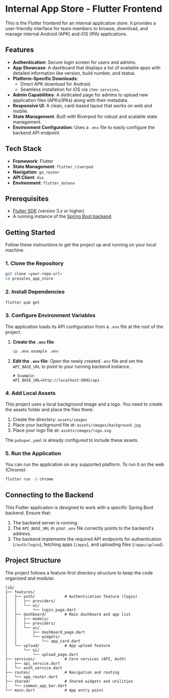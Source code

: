 # Internal App Store - Flutter Frontend

This is the Flutter frontend for an internal application store. It provides a user-friendly interface for team members to browse, download, and manage internal Android (APK) and iOS (IPA) applications.

## Features

*   **Authentication**: Secure login screen for users and admins.
*   **App Showcase**: A dashboard that displays a list of available apps with detailed information like version, build number, and status.
*   **Platform-Specific Downloads**:
    *   Direct APK download for Android.
    *   Seamless installation for iOS via `itms-services`.
*   **Admin Capabilities**: A dedicated page for admins to upload new application files (APKs/IPAs) along with their metadata.
*   **Responsive UI**: A clean, card-based layout that works on web and mobile.
*   **State Management**: Built with Riverpod for robust and scalable state management.
*   **Environment Configuration**: Uses a `.env` file to easily configure the backend API endpoint.

## Tech Stack

*   **Framework**: Flutter
*   **State Management**: `flutter_riverpod`
*   **Navigation**: `go_router`
*   **API Client**: `dio`
*   **Environment**: `flutter_dotenv`

## Prerequisites

*   [Flutter SDK](https://docs.flutter.dev/get-started/install) (version 3.x or higher)
*   A running instance of the [Spring Boot backend](<backend_repo_link_here>).

## Getting Started

Follow these instructions to get the project up and running on your local machine.

### 1. Clone the Repository

```sh
git clone <your-repo-url>
cd presales_app_store
```

### 2. Install Dependencies

```sh
flutter pub get
```

### 3. Configure Environment Variables

The application loads its API configuration from a `.env` file at the root of the project.

1.  **Create the `.env` file**:
    ```sh
    cp .env.example .env
    ```

2.  **Edit the `.env` file**:
    Open the newly created `.env` file and set the `API_BASE_URL` to point to your running backend instance.

    ```env
    # Example:
    API_BASE_URL=http://localhost:8092/api
    ```

### 4. Add Local Assets

This project uses a local background image and a logo. You need to create the assets folder and place the files there:

1.  Create the directory: `assets/images`
2.  Place your background file at: `assets/images/background.jpg`
3.  Place your logo file at: `assets/images/logo.svg`

The `pubspec.yaml` is already configured to include these assets.

### 5. Run the Application

You can run the application on any supported platform. To run it on the web (Chrome):

```sh
flutter run -d chrome
```

## Connecting to the Backend

This Flutter application is designed to work with a specific Spring Boot backend. Ensure that:

1.  The backend server is running.
2.  The `API_BASE_URL` in your `.env` file correctly points to the backend's address.
3.  The backend implements the required API endpoints for authentication (`/auth/login`), fetching apps (`/apps`), and uploading files (`/apps/upload`).

## Project Structure

The project follows a feature-first directory structure to keep the code organized and modular.

```
lib/
├── features/
│   ├── auth/             # Authentication feature (login)
│   │   ├── providers/
│   │   └── ui/
│   │       └── login_page.dart
│   ├── dashboard/        # Main dashboard and app list
│   │   ├── models/
│   │   ├── providers/
│   │   └── ui/
│   │       ├── dashboard_page.dart
│   │       └── widgets/
│   │           └── app_card.dart
│   └── upload/           # App upload feature
│       └── ui/
│           └── upload_page.dart
├── services/             # Core services (API, Auth)
│   ├── api_service.dart
│   └── auth_service.dart
├── routes/               # Navigation and routing
│   └── app_router.dart
├── shared/               # Shared widgets and utilities
│   └── common_app_bar.dart
└── main.dart             # App entry point
```